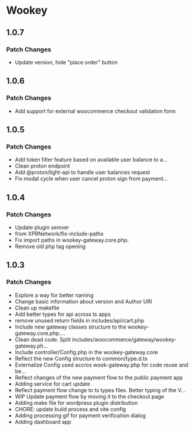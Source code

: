 # Wookey

## 1.0.7

### Patch Changes

- Update version, hide "place order" button

## 1.0.6

### Patch Changes

- Add support for external woocommerce checkout validation form

## 1.0.5

### Patch Changes

- Add token filter feature based on available user balance to a…
- Clean proton endpoint
- Add @proton/light-api to handle user balances request
- Fix modal cycle when user cancel proton sign from payment…

## 1.0.4

### Patch Changes

- Update plugin semver
- from XPRNetwork/fix-include-paths
- Fix import paths in wookey-gateway.core.php.
- Remove old php tag opening

## 1.0.3

### Patch Changes

- Explore a way for better naming
- Change basic information about version and Author URI
- Clean up makefile
- Add better types for api across ts apps
- remove unused return fields in includes/api/cart.php
- Include new gateway classes structure to the wookey-gateway.core.php.…
- Clean dead code. Split includes/woocommerce/gateway/wookey-gateway.ph…
- Include controller/Config.php in the wookey-gateway.core
- Reflect the new Config structure to common/type.d.ts
- Externalize Config used accros wook-gateway.php for code reuse and be…
- Reflect changes of the new payment flow to the public payment app
- Adding service for cart update
- Reflect payment flow change to ts types files. Better typing of the V…
- WIP Update payment flow by moving it to the checkout page
- Adding make file for wordpress plugin distribution
- CHORE: update build process and vite config
- Adding processing gif for payment verification dialog
- Adding dashboard app
